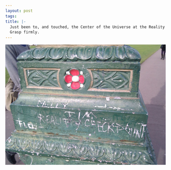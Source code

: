```yaml
--- 
layout: post
tags: 
title: |-
  Just been to, and touched, the Center of the Universe at the Reality Checkpoint.
  Grasp firmly.
---
```

![](/tumblr_files/tumblr_lay8i8aSwp1qz4ssz.jpg)
